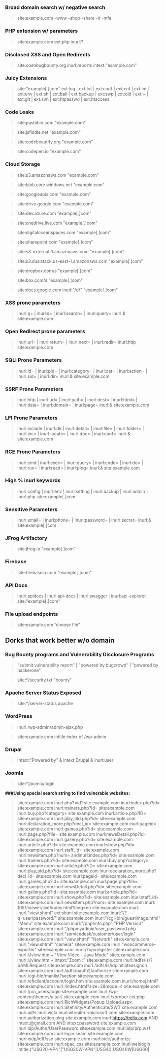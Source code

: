 ### Broad domain search w/ negative search

> site:example.com -www -shop -share -ir -mfa

### PHP extension w/ parameters

> site:example.com ext:php inurl:?

### Disclosed XSS and Open Redirects

> site:openbugbounty.org inurl:reports intext:"example.com"

### Juicy Extensions

> site:"example[.]com" ext:log | ext:txt | ext:conf | ext:cnf | ext:ini | ext:env | ext:sh | ext:bak | ext:backup | ext:swp | ext:old | ext:~ | ext:git | ext:svn | ext:htpasswd | ext:htaccess

### Code Leaks

> site:pastebin.com "example.com"

> site:jsfiddle.net "example.com"

> site:codebeautify.org "example.com"

> site:codepen.io "example.com"

### Cloud Storage

> site:s3.amazonaws.com "example.com"

> site:blob.core.windows.net "example.com"

> site:googleapis.com "example.com"

> site:drive.google.com "example.com"

> site:dev.azure.com "example[.]com"

> site:onedrive.live.com "example[.]com"

> site:digitaloceanspaces.com "example[.]com"

> site:sharepoint.com "example[.]com"

> site:s3-external-1.amazonaws.com "example[.]com"

> site:s3.dualstack.us-east-1.amazonaws.com "example[.]com"

> site:dropbox.com/s "example[.]com"

> site:box.com/s "example[.]com"

> site:docs.google.com inurl:"/d/" "example[.]com"

### XSS prone parameters

> inurl:q= | inurl:s= | inurl:search= | inurl:query= inurl:& site:example.com

### Open Redirect prone parameters

> inurl:url= | inurl:return= | inurl:next= | inurl:redir= inurl:http site:example.com

### SQLi Prone Parameters

> inurl:id= | inurl:pid= | inurl:category= | inurl:cat= | inurl:action= | inurl:sid= | inurl:dir= inurl:& site:example.com

### SSRF Prone Parameters

> inurl:http | inurl:url= | inurl:path= | inurl:dest= | inurl:html= | inurl:data= | inurl:domain=  | inurl:page= inurl:& site:example.com

### LFI Prone Parameters

> inurl:include | inurl:dir | inurl:detail= | inurl:file= | inurl:folder= | inurl:inc= | inurl:locate= | inurl:doc= | inurl:conf= inurl:& site:example.com

### RCE Prone Parameters

> inurl:cmd | inurl:exec= | inurl:query= | inurl:code= | inurl:do= | inurl:run= | inurl:read=  | inurl:ping= inurl:& site:example.com

### High % inurl keywords

> inurl:config | inurl:env | inurl:setting | inurl:backup | inurl:admin | inurl:php site:example[.]com

### Sensitive Parameters

> inurl:email= | inurl:phone= | inurl:password= | inurl:secret= inurl:& site:example[.]com

### JFrog Artifactory

> site:jfrog.io "example[.]com"

### Firebase

> site:firebaseio.com "example[.]com"

### API Docs

> inurl:apidocs | inurl:api-docs | inurl:swagger | inurl:api-explorer site:"example[.]com"

### File upload endpoints

> site:example.com ”choose file”

## Dorks that work better w/o domain

### Bug Bounty programs and Vulnerability Disclosure Programs

> "submit vulnerability report" | "powered by bugcrowd" | "powered by hackerone"

> site:*/security.txt "bounty"

### Apache Server Status Exposed

> site:*/server-status apache

### WordPress

> inurl:/wp-admin/admin-ajax.php

> site:example.com intitle:index of /wp-admin

### Drupal

> intext:"Powered by" & intext:Drupal & inurl:user

### Joomla

> site:*/joomla/login

**###Using special search string to find vulnerable websites:**
 
> site:example.com inurl:php?=id1
> site:example.com inurl:index.php?id=
> site:example.com inurl:trainers.php?id=
> site:example.com inurl:buy.php?category=
> site:example.com inurl:article.php?ID=
> site:example.com inurl:play_old.php?id=
> site:example.com inurl:declaration_more.php?decl_id=
> site:example.com inurl:pageid=
> site:example.com inurl:games.php?id=
> site:example.com inurl:page.php?file=
> site:example.com inurl:newsDetail.php?id=
> site:example.com inurl:gallery.php?id=
> site:example.com inurl:article.php?id=
> site:example.com inurl:show.php?id=
> site:example.com inurl:staff_id=
> site:example.com inurl:newsitem.php?num= andinurl:index.php?id=
> site:example.com inurl:trainers.php?id=
> site:example.com inurl:buy.php?category=
> site:example.com inurl:article.php?ID=
> site:example.com inurl:play_old.php?id=
> site:example.com inurl:declaration_more.php?decl_id=
> site:example.com inurl:pageid=
> site:example.com inurl:games.php?id=
> site:example.com inurl:page.php?file=
> site:example.com inurl:newsDetail.php?id=
> site:example.com inurl:gallery.php?id=
> site:example.com inurl:article.php?id=
> site:example.com inurl:show.php?id=
> site:example.com inurl:staff_id=
> site:example.com inurl:newsitem.php?num=
> site:example.com inurl: 1051/viewer/live/index.html?lang=en
> site:example.com inurl: inurl:"view.shtml" ext:shtml
> site:example.com inurl:"/?q=user/password/"
> site:example.com inurl:"/cgi-bin/guestimage.html" "Menu"
> site:example.com inurl:"/php/info.php" "PHP Version"
> site:example.com inurl:"/phpmyadmin/user_password.php
> site:example.com inurl:"servicedesk/customer/user/login"
> site:example.com inurl:"view.shtml" "Network"
> site:example.com inurl:"view.shtml" "camera"
> site:example.com inurl:"woocommerce-exporter"
> site:example.com inurl:/?op=register
> site:example.com inurl:/Jview.htm + "View Video - Java Mode"
> site:example.com inurl:/Jview.htm + intext:"Zoom :"
> site:example.com inurl:/adfs/ls/?SAMLRequest
> site:example.com inurl:/adfs/ls/idpinitiatedsignon
> site:example.com inurl:/adfs/oauth2/authorize
> site:example.com inurl:/cgi-bin/manlist?section
> site:example.com inurl:/eftclient/account/login.htm
> site:example.com inurl:/homej.html?
> site:example.com inurl:/index.html?size=2&mode=4
> site:example.com inurl:/pro_users/login
> site:example.com inurl:/wp-content/themes/altair/
> site:example.com inurl:/xprober ext:php
> site:example.com inurl:RichWidgets/Popup_Upload.aspx
> site:example.com inurl:Sitefinity/Authenticate/SWT
> site:example.com inurl:adfs inurl:wctx inurl:wtrealm -microsoft.com
> site:example.com inurl:authorization.ping
> site:example.com inurl:https://trello.com AND intext:@gmail.com AND intext:password
> site:example.com inurl:idp/Authn/UserPassword
> site:example.com inurl:idp/prp.wsf
> site:example.com inurl:login.seam
> site:example.com inurl:nidp/idff/sso
> site:example.com inurl:oidc/authorize
> site:example.com inurl:opac_css
> site:example.com inurl:weblogin intitle:("USG20-VPN"|"USG20W-VPN"|USG40|USG40W|USG60|

